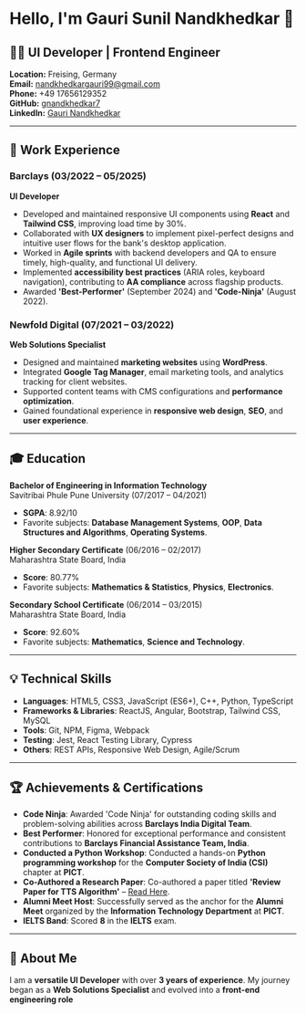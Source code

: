 
# Hello, I'm **Gauri Sunil Nandkhedkar** 👋

## 👩‍💻 **UI Developer | Frontend Engineer**  
**Location:** Freising, Germany  
**Email:** [nandkhedkargauri99@gmail.com](mailto:nandkhedkargauri99@gmail.com)  
**Phone:** +49 17656129352  
**GitHub:** [gnandkhedkar7](https://github.com/gnandkhedkar7)  
**LinkedIn:** [Gauri Nandkhedkar](https://www.linkedin.com/in/gnandkhedkar7/)

---

## 💼 **Work Experience**

### **Barclays** (03/2022 – 05/2025)  
**UI Developer**  
- Developed and maintained responsive UI components using **React** and **Tailwind CSS**, improving load time by 30%.
- Collaborated with **UX designers** to implement pixel-perfect designs and intuitive user flows for the bank's desktop application.
- Worked in **Agile sprints** with backend developers and QA to ensure timely, high-quality, and functional UI delivery.
- Implemented **accessibility best practices** (ARIA roles, keyboard navigation), contributing to **AA compliance** across flagship products.
- Awarded **'Best-Performer'** (September 2024) and **'Code-Ninja'** (August 2022).

### **Newfold Digital** (07/2021 – 03/2022)  
**Web Solutions Specialist**  
- Designed and maintained **marketing websites** using **WordPress**.
- Integrated **Google Tag Manager**, email marketing tools, and analytics tracking for client websites.
- Supported content teams with CMS configurations and **performance optimization**.
- Gained foundational experience in **responsive web design**, **SEO**, and **user experience**.

---

## 🎓 **Education**

**Bachelor of Engineering in Information Technology**  
Savitribai Phule Pune University (07/2017 – 04/2021)  
- **SGPA**: 8.92/10  
- Favorite subjects: **Database Management Systems**, **OOP**, **Data Structures and Algorithms**, **Operating Systems**.

**Higher Secondary Certificate** (06/2016 – 02/2017)  
Maharashtra State Board, India  
- **Score**: 80.77%  
- Favorite subjects: **Mathematics & Statistics**, **Physics**, **Electronics**.

**Secondary School Certificate** (06/2014 – 03/2015)  
Maharashtra State Board, India  
- **Score**: 92.60%  
- Favorite subjects: **Mathematics**, **Science and Technology**.

---

## 💡 **Technical Skills**

- **Languages**: HTML5, CSS3, JavaScript (ES6+), C++, Python, TypeScript
- **Frameworks & Libraries**: ReactJS, Angular, Bootstrap, Tailwind CSS, MySQL
- **Tools**: Git, NPM, Figma, Webpack
- **Testing**: Jest, React Testing Library, Cypress
- **Others**: REST APIs, Responsive Web Design, Agile/Scrum

---

## 🏆 **Achievements & Certifications**

- **Code Ninja**: Awarded 'Code Ninja' for outstanding coding skills and problem-solving abilities across **Barclays India Digital Team**.
- **Best Performer**: Honored for exceptional performance and consistent contributions to **Barclays Financial Assistance Team, India**.
- **Conducted a Python Workshop**: Conducted a hands-on **Python programming workshop** for the **Computer Society of India (CSI)** chapter at **PICT**.
- **Co-Authored a Research Paper**: Co-authored a paper titled **'Review Paper for TTS Algorithm'** – [Read Here](https://uijrt.com/paper/review-paper-for-tts-algorithm).
- **Alumni Meet Host**: Successfully served as the anchor for the **Alumni Meet** organized by the **Information Technology Department** at **PICT**.
- **IELTS Band**: Scored **8** in the **IELTS** exam.

---

## 🌱 **About Me**

I am a **versatile UI Developer** with over **3 years of experience**. My journey began as a **Web Solutions Specialist** and evolved into a **front-end engineering role**


<!--
**gnandkhedkar7/gnandkhedkar7** is a ✨ _special_ ✨ repository because its `README.md` (this file) appears on your GitHub profile.

Here are some ideas to get you started:

- 🔭 I’m currently working on ...
- 🌱 I’m currently learning ...
- 👯 I’m looking to collaborate on ...
- 🤔 I’m looking for help with ...
- 💬 Ask me about ...
- 📫 How to reach me: ...
- 😄 Pronouns: ...
- ⚡ Fun fact: ...
-->
